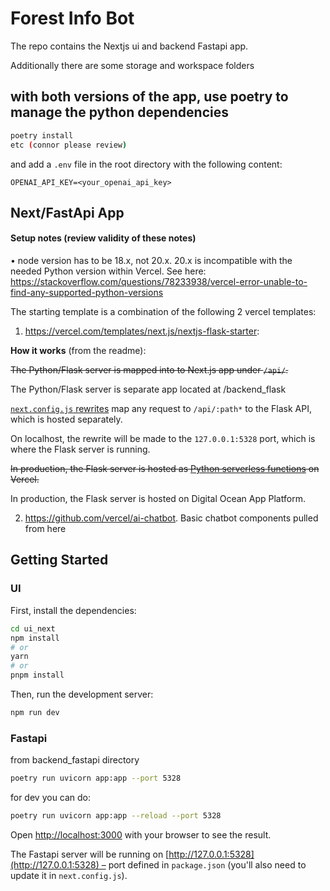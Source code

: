 # Forest Info Bot

The repo contains the Nextjs ui and backend Fastapi app.

Additionally there are some storage and workspace folders

## with both versions of the app, use poetry to manage the python dependencies

```bash
poetry install
etc (connor please review)
```

and add a `.env` file in the root directory with the following content:

```
OPENAI_API_KEY=<your_openai_api_key>
```

## Next/FastApi App

#### Setup notes (review validity of these notes)

• node version has to be 18.x, not 20.x. 20.x is incompatible with the needed Python version within Vercel.
See here: https://stackoverflow.com/questions/78233938/vercel-error-unable-to-find-any-supported-python-versions

The starting template is a combination of the following 2 vercel templates:

1. https://vercel.com/templates/next.js/nextjs-flask-starter:

**How it works** (from the readme):

<s>The Python/Flask server is mapped into to Next.js app under `/api/`.</s>

The Python/Flask server is separate app located at /backend_flask

[`next.config.js` rewrites](https://github.com/vercel/examples/blob/main/python/nextjs-flask/next.config.js) map any request to `/api/:path*` to the Flask API, which is hosted separately.

On localhost, the rewrite will be made to the `127.0.0.1:5328` port, which is where the Flask server is running.

<s>In production, the Flask server is hosted as [Python serverless functions](https://vercel.com/docs/concepts/functions/serverless-functions/runtimes/python) on Vercel.</s>

In production, the Flask server is hosted on Digital Ocean App Platform.

2. https://github.com/vercel/ai-chatbot. Basic chatbot components pulled from here

## Getting Started

### UI

First, install the dependencies:

```bash
cd ui_next
npm install
# or
yarn
# or
pnpm install
```

Then, run the development server:

```bash
npm run dev
```

### Fastapi

from backend_fastapi directory

```bash
poetry run uvicorn app:app --port 5328
```

for dev you can do:

```bash
poetry run uvicorn app:app --reload --port 5328
```

Open [http://localhost:3000](http://localhost:3000) with your browser to see the result.

The Fastapi server will be running on [http://127.0.0.1:5328](http://127.0.0.1:5328) – port defined in `package.json` (you'll also need to update it in `next.config.js`).
